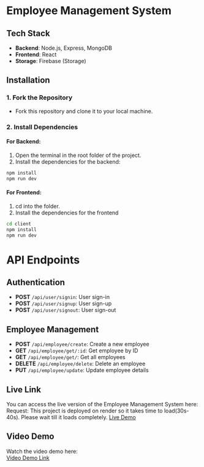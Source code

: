 # Employee Management System

## Tech Stack

- **Backend**: Node.js, Express, MongoDB
- **Frontend**: React
- **Storage**: Firebase (Storage)

## Installation

### 1. Fork the Repository
- Fork this repository and clone it to your local machine.

### 2. Install Dependencies

#### For Backend:
1. Open the terminal in the root folder of the project.
2. Install the dependencies for the backend:

```bash
npm install
npm run dev
```

#### For Frontend:
1. cd into the folder.
2. Install the dependencies for the frontend

```bash
cd client
npm install
npm run dev
```


# API Endpoints

## Authentication

- **POST** `/api/user/signin`: User sign-in
- **POST** `/api/user/signup`: User sign-up
- **POST** `/api/user/signout`: User sign-out

## Employee Management

- **POST** `/api/employee/create`: Create a new employee
- **GET** `/api/employee/get/:id`: Get employee by ID
- **GET** `/api/employee/get/`: Get all employees
- **DELETE** `/api/employee/delete`: Delete an employee
- **PUT** `/api/employee/update`: Update employee details

## Live Link
You can access the live version of the Employee Management System here:  
Request: This project is deployed on render so it takes time to load(30s-40s). Please wait till it loads completely.
[Live Demo](https://ems-dealsdray.onrender.com/)

## Video Demo
Watch the video demo here:  
[Video Demo Link](#)


